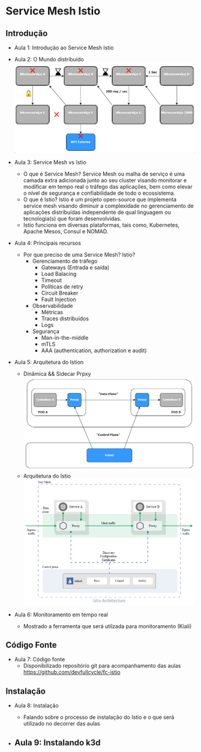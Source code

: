 # Service Mesh Istio

## Introdução

- Aula 1: Introdução ao Service Mesh Istio

- Aula 2: O Mundo distribuído
    ![diagrama-distribuido](img/diagrama-sis-dist-print.png)

- Aula 3: Service Mesh vs Istio
    - O que é Service Mesh?
    Service Mesh ou malha de serviço é uma camada extra adicionada junto ao seu cluster visando monitorar e modificar em tempo real o tráfego das aplicações, bem como elevar o nível de segurança e confiabilidade de todo o ecossistema.
    - O que é Istio?
    Istio é um projeto open-source que implementa service mesh visando diminuir a complexidade no gerenciamento de aplicações distribuídas independente de qual linguagem ou tecnologia(s) que foram desenvolvidas.
    - Istio funciona em diversas plataformas, tais como, Kubernetes, Apache Mesos, Consul e NOMAD.

- Aula 4: Principais recursos
    - Por que preciso de uma Service Mesh? Istio?
        - Gerenciamento de tráfego
            - Gateways (Entrada e saída)
            - Load Balacing
            - Timeout
            - Políticas de retry
            - Circuit Breaker
            - Fault Injection
        - Observabilidade
            - Métricas
            - Traces distribuídos
            - Logs
        - Segurança
            - Man-in-the-middle
            - mTLS
            - AAA (authentication, authorization e audit)

- Aula 5: Arquitetura do Istion
    - Dinâmica && Sidecar Prpxy
    ![diagrama-distribuido-2](img/diagrama-sis-dist-print-2.png)
    - Arquitetura do Istio
    ![diagrama-distribuido-3](img/diagrama-sis-dist-print-3.png)

- Aula 6: Monitoramento em tempo real
    - Mostrado a ferramenta que será utilzada para monitoramento (Kiali)

## Código Fonte

- Aula 7: Código fonte
    - Disponibilizado repositório git para acompanhamento das aulas <https://github.com/devfullcycle/fc-istio>

## Instalação

- Aula 8: Instalação
    - Falando sobre o processo de instalação do Istio e o que será utilizado no decorrer das aulas

- Aula 9: Instalando k3d
    - 